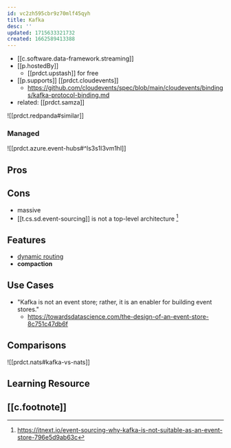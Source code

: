 ```yaml
---
id: vc2zh595cbr9z70mlf45qyh
title: Kafka
desc: ''
updated: 1715633321732
created: 1662589413388
---
```


- [[c.software.data-framework.streaming]]
- [[p.hostedBy]]
  - [[prdct.upstash]] for free
- [[p.supports]] [[prdct.cloudevents]]
  - https://github.com/cloudevents/spec/blob/main/cloudevents/bindings/kafka-protocol-binding.md
- related: [[prdct.samza]]

![[prdct.redpanda#similar]]

### Managed
![[prdct.azure.event-hubs#^ls3s1l3vm1hl]]


## Pros

## Cons

- massive
- [[t.cs.sd.event-sourcing]] is not a top-level architecture [^1]

## Features

- [dynamic routing](https://www.confluent.io/blog/putting-events-in-their-place-with-dynamic-routing/)
- **compaction** 

## Use Cases

- "Kafka is not an event store; rather, it is an enabler for building event stores."
  - https://towardsdatascience.com/the-design-of-an-event-store-8c751c47db6f

## Comparisons

![[prdct.nats#kafka-vs-nats]]

## Learning Resource

## [[c.footnote]]

[^1]: https://itnext.io/event-sourcing-why-kafka-is-not-suitable-as-an-event-store-796e5d9ab63c